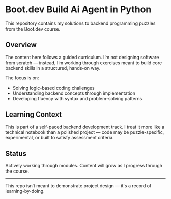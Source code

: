 # Boot.dev Build Ai Agent in Python

This repository contains my solutions to backend programming puzzles from the Boot.dev course.

## Overview

The content here follows a guided curriculum. I’m not designing software from scratch — instead, I’m working through exercises meant to build core backend skills in a structured, hands-on way.

The focus is on:
- Solving logic-based coding challenges
- Understanding backend concepts through implementation
- Developing fluency with syntax and problem-solving patterns

## Learning Context

This is part of a self-paced backend development track. I treat it more like a technical notebook than a polished project — code may be puzzle-specific, experimental, or built to satisfy assessment criteria.

## Status

Actively working through modules. Content will grow as I progress through the course.

---

This repo isn’t meant to demonstrate project design — it's a record of learning-by-doing.
